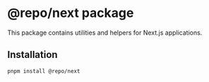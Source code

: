 # @repo/next package

This package contains utilities and helpers for Next.js applications.

## Installation

```bash
pnpm install @repo/next
```

